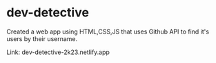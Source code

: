 # dev-detective
Created a web app using HTML,CSS,JS that uses Github API to find it's users by their username.

Link:   dev-detective-2k23.netlify.app
